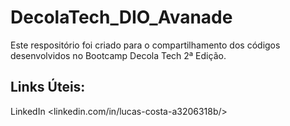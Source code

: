 # DecolaTech_DIO_Avanade

Este respositório foi criado para o compartilhamento dos códigos desenvolvidos no Bootcamp Decola Tech 2ª Edição.

## Links Úteis:

LinkedIn <linkedin.com/in/lucas-costa-a3206318b/>
